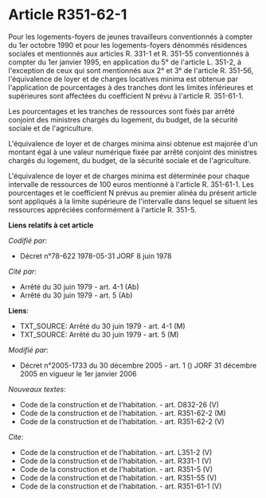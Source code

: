 # Article R351-62-1

Pour les logements-foyers de jeunes travailleurs conventionnés à compter du 1er octobre 1990 et pour les logements-foyers
dénommés résidences sociales et mentionnés aux articles R. 331-1 et R. 351-55 conventionnés à compter du 1er janvier 1995, en
application du 5° de l'article L. 351-2, à l'exception de ceux qui sont mentionnés aux 2° et 3° de l'article R. 351-56,
l'équivalence de loyer et de charges locatives minima est obtenue par l'application de pourcentages à des tranches dont les
limites inférieures et supérieures sont affectées du coefficient N prévu à l'article R. 351-61-1. 

Les pourcentages et les tranches de ressources sont fixés par arrêté conjoint des ministres chargés du logement, du budget,
de la sécurité sociale et de l'agriculture. 

L'équivalence de loyer et de charges minima ainsi obtenue est majorée d'un montant égal à une valeur numérique fixée par
arrêté conjoint des ministres chargés du logement, du budget, de la sécurité sociale et de l'agriculture. 

L'équivalence de loyer et de charges minima est déterminée pour chaque intervalle de ressources de 100 euros mentionné à
l'article R. 351-61-1. Les pourcentages et le coefficient N prévus au premier alinéa du présent article sont appliqués à la
limite supérieure de l'intervalle dans lequel se situent les ressources appréciées conformément à l'article R. 351-5.

**Liens relatifs à cet article**

_Codifié par_:

  - Décret n°78-622 1978-05-31 JORF 8 juin 1978

_Cité par_:

  - Arrêté du 30 juin 1979 - art. 4-1 (Ab)
  - Arrêté du 30 juin 1979 - art. 5 (Ab)

**Liens**:

  - TXT_SOURCE: Arrêté du 30 juin 1979 - art. 4-1 (M)
  - TXT_SOURCE: Arrêté du 30 juin 1979 - art. 5 (M)

_Modifié par_:

  - Décret n°2005-1733 du 30 décembre 2005 - art. 1 () JORF 31 décembre 2005 en vigueur le 1er janvier 2006

_Nouveaux textes_:

  - Code de la construction et de l'habitation. - art. D832-26 (V)
  - Code de la construction et de l'habitation. - art. R351-62-2 (M)
  - Code de la construction et de l'habitation. - art. R351-62-2 (V)

_Cite_:

  - Code de la construction et de l'habitation. - art. L351-2 (V)
  - Code de la construction et de l'habitation. - art. R331-1 (V)
  - Code de la construction et de l'habitation. - art. R351-5 (V)
  - Code de la construction et de l'habitation. - art. R351-55 (V)
  - Code de la construction et de l'habitation. - art. R351-61-1 (V)
